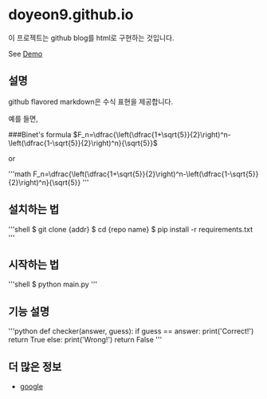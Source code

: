 # doyeon9.github.io

이 프로젝트는 github blog를 html로 구현하는 것입니다.

See [Demo](https://doyeon9.github.io/)

## 설명

github flavored markdown은 수식 표현을 제공합니다.

예를 들면,

###Binet's formula
$F_n=\dfrac{\left(\dfrac{1+\sqrt{5}}{2}\right)^n-\left(\dfrac{1-\sqrt{5}}{2}\right)^n}{\sqrt{5}}$

or

'''math
F_n=\dfrac{\left(\dfrac{1+\sqrt{5}}{2}\right)^n-\left(\dfrac{1-\sqrt{5}}{2}\right)^n}{\sqrt{5}}
'''
## 설치하는 법

'''shell
$ git clone {addr}
$ cd {repo name}
$ pip install -r requirements.txt
'''

## 시작하는 법

'''shell
$ python main.py
'''

## 기능 설명

'''python
def checker(answer, guess):
   if guess == answer:
   	print('Correct!')
	return True
   else:
   	print('Wrong!')
	return False
'''

## 더 많은 정보

- [google](https://www.google.com/)
